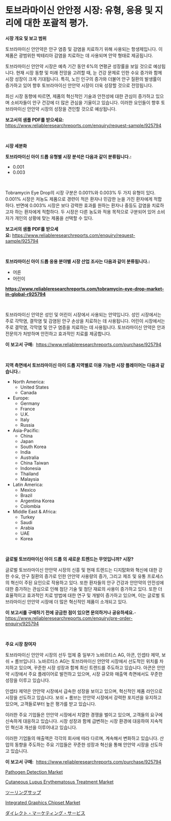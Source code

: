 <p><h1>토브라마이신 안안정 시장: 유형, 응용 및 지리에 대한 포괄적 평가.</h1></p><p><strong>시장 개요 및 보고 범위</strong></p>
<p><p>토브라마이신 안안약은 안구 염증 및 감염을 치료하기 위해 사용되는 항생제입니다. 이 제품은 광범위한 박테리아 감염을 치료하는 데 사용되며 안약 형태로 제공됩니다.</p><p>토브라마이신 안안약 시장은 예측 기간 동안 6%의 연평균 성장률을 보일 것으로 예상됩니다. 현재 시장 동향 및 미래 전망을 고려할 때, 눈 건강 문제로 인한 수요 증가와 함께 시장 성장이 크게 기대됩니다. 특히, 노인 인구의 증가와 더불어 안구 질환의 발생률이 증가하고 있어 향후 토브라마이신 안안약 시장이 더욱 성장할 것으로 전망됩니다.</p><p>최신 시장 동향에 따르면, 제품의 혁신적인 기술과 안전성에 대한 관심이 증가하고 있으며 소비자들이 안구 건강에 더 많은 관심을 기울이고 있습니다. 이러한 요인들이 향후 토브라마이신 안안약 시장의 성장을 견인할 것으로 예상됩니다.</p></p>
<p><strong>보고서의 샘플 PDF를 받으세요:</strong> <a href="https://www.reliableresearchreports.com/enquiry/request-sample/925794">https://www.reliableresearchreports.com/enquiry/request-sample/925794</a></p>
<p>&nbsp;</p>
<p><strong>시장 세분화</strong></p>
<p><strong>토브라마이신 아이 드롭 유형별 시장 분석은 다음과 같이 분류됩니다.:</strong></p>
<p><ul><li>0.001</li><li>0.003</li></ul></p>
<p>&nbsp;</p>
<p><p>Tobramycin Eye Drop의 시장 구분은 0.001%와 0.003% 두 가지 유형이 있다. 0.001% 시장은 저농도 제품으로 경련이 적은 환자나 민감한 눈을 가진 환자에게 적합하다. 반면에 0.003% 시장은 보다 강력한 효과를 원하는 환자나 중등도 감염을 치료하고자 하는 환자에게 적합하다. 두 시장은 다른 농도와 적용 목적으로 구분되어 있어 소비자가 개인의 상황에 맞는 제품을 선택할 수 있다.</p></p>
<p><strong>보고서의 샘플 PDF를 받으세요:</strong>&nbsp;<a href="https://www.reliableresearchreports.com/enquiry/request-sample/925794">https://www.reliableresearchreports.com/enquiry/request-sample/925794</a></p>
<p>&nbsp;</p>
<p><strong> 토브라마이신 아이 드롭 응용 분야별 시장 산업 조사는 다음과 같이 분류됩니다.:</strong></p>
<p><ul><li>어른</li><li>어린이</li></ul></p>
<p><strong><a href="https://www.reliableresearchreports.com/tobramycin-eye-drop-market-in-global-r925794">https://www.reliableresearchreports.com/tobramycin-eye-drop-market-in-global-r925794</a></strong></p>
<p>&nbsp;</p>
<p><p>토브라마이신 안약은 성인 및 어린이 시장에서 사용되는 안약입니다. 성인 시장에서는 주로 각막염, 결막염 및 감염된 안구 손상을 치료하는 데 사용됩니다. 어린이 시장에서는 주로 결막염, 각막염 및 안구 염증을 치료하는 데 사용됩니다. 토브라마이신 안약은 안과 전문의가 처방하며 안전하고 효과적인 치료를 제공합니다.</p></p>
<p><strong>이 보고서 구매:</strong>&nbsp; <a href="https://www.reliableresearchreports.com/purchase/925794">https://www.reliableresearchreports.com/purchase/925794</a></p>
<p>&nbsp;</p>
<p><strong>지역 측면에서 토브라마이신 아이 드롭 지역별로 이용 가능한 시장 플레이어는 다음과 같습니다.:</strong></p>
<p><ul>
    <li>
        North America:
        <ul>
            <li>United States</li>
            <li>Canada</li>
        </ul>
    </li>
    <li>
        Europe:
        <ul>
            <li>Germany</li>
            <li>France</li>
            <li>U.K.</li>
            <li>Italy</li>
            <li>Russia</li>
        </ul>
    </li>
    <li>
        Asia-Pacific:
        <ul>
            <li>China</li>
            <li>Japan</li>
            <li>South Korea</li>
            <li>India</li>
            <li>Australia</li>
            <li>China Taiwan</li>
            <li>Indonesia</li>
            <li>Thailand</li>
            <li>Malaysia</li>
        </ul>
    </li>
    <li>
        Latin America:
        <ul>
            <li>Mexico</li>
            <li>Brazil</li>
            <li>Argentina Korea</li>
            <li>Colombia</li>
        </ul>
    </li>
    <li>
        Middle East & Africa:
        <ul>
            <li>Turkey</li>
            <li>Saudi</li>
            <li>Arabia</li>
            <li>UAE</li>
            <li>Korea</li>
        </ul>
    </li>
    </ul></p>
<p>&nbsp;</p>
<p><strong>글로벌 토브라마이신 아이 드롭 의 새로운 트렌드는 무엇입니까? 시장?</strong></p>
<p><p>글로벌 토브라마이신 안안약 시장의 신흥 및 현재 트렌드는 디지턄화와 혁신에 대한 강한 수요, 안구 질환의 증가로 인한 안안약 사용량의 증가, 그리고 제조 및 유통 프로세스의 혁신이 주된 요인으로 작용하고 있다. 또한 환자들의 안구 건강과 안안약의 안전성에 대한 증가하는 관심으로 인해 첨단 기술 및 첨단 재료의 사용이 증가하고 있다. 또한 더 효율적이고 효과적인 치료 방법에 대한 연구 및 개발이 증가하고 있으며, 이는 글로벌 토브라마이신 안안약 시장에 더 많은 혁신적인 제품이 소개되고 있다.</p></p>
<p><strong>이 보고서를 구매하기 전에 궁금한 점이 있으면 문의하거나 공유하세요.</strong>- <a href="https://www.reliableresearchreports.com/enquiry/pre-order-enquiry/925794">https://www.reliableresearchreports.com/enquiry/pre-order-enquiry/925794</a></p>
<p>&nbsp;</p>
<p><strong>주요 시장 참여자</strong></p>
<p><p>토브라마이신 안안약 시장의 선두 업체 중 일부가 노바르티스 AG, 아콘, 인셉타 제약, 보쉬 + 롬브입니다. 노바르티스 AG는 토브라마이신 안안약 시장에서 선도적인 위치를 차지하고 있으며, 꾸준한 시장 성장과 함께 최신 트렌드를 주도하고 있습니다. 아콘은 안안약 시장에서 주요 플레이어로 발전하고 있으며, 시장 규모와 매출액 측면에서도 꾸준한 성장을 이루고 있습니다.</p><p>인셉타 제약은 안안약 시장에서 급속한 성장을 보이고 있으며, 혁신적인 제품 라인으로 시장을 선도하고 있습니다. 보쉬 + 롬브는 안안약 시장에서 강력한 포지션을 유지하고 있으며, 고객들로부터 높은 평가를 받고 있습니다.</p><p>이러한 주요 기업들은 안안약 시장에서 치열한 경쟁을 벌이고 있으며, 고객들의 요구에 신속하게 대응하고 있습니다. 시장 성장과 함께 급변하는 시장 환경에 대응하여 지속적인 혁신과 개선을 이루어내고 있습니다.</p><p>이러한 기업들의 매출액은 각각의 회사에 따라 다르며, 계속해서 변화하고 있습니다. 산업의 동향을 주도하는 주요 기업들은 꾸준한 성장과 혁신을 통해 안안약 시장을 선도하고 있습니다.</p></p>
<p><strong>이 보고서 구매:</strong>&nbsp;&nbsp;<a href="https://www.reliableresearchreports.com/purchase/925794">https://www.reliableresearchreports.com/purchase/925794</a></p>
<p><p><a href="https://github.com/eeaveuhhh/Market-Research-Report-List-2/blob/main/pathogen-detection-market.md">Pathogen Detection Market</a></p><p><a href="https://github.com/khayangel/Market-Research-Report-List-2/blob/main/cutaneous-lupus-erythematosus-treatment-market.md">Cutaneous Lupus Erythematosus Treatment Market</a></p><p><a href="https://medium.com/@leonardgreene1/%E3%83%84%E3%83%BC%E3%83%AA%E3%83%B3%E3%82%B0sup%E5%B8%82%E5%A0%B4%E8%A6%8F%E6%A8%A1-%E5%B8%82%E5%A0%B4%E5%B1%95%E6%9C%9B%E3%81%A8%E5%B8%82%E5%A0%B4%E4%BA%88%E6%B8%AC-2024%E5%B9%B4%E3%81%8B%E3%82%892031%E5%B9%B4-302fd1689d31">ツーリングサップ</a></p><p><a href="https://extreme-scabiosa-c81.notion.site/Integrated-Graphics-Chipset-Market-Trends-Forecast-and-Competitive-Analysis-to-2031-17b2f9e6377340b6846f6aab7f55242a">Integrated Graphics Chipset Market</a></p><p><a href="https://github.com/gfggqjbfys368009/Market-Research-Report-List-1/blob/main/346069324897.md">ダイレクト・マーケティング・サービス</a></p></p>